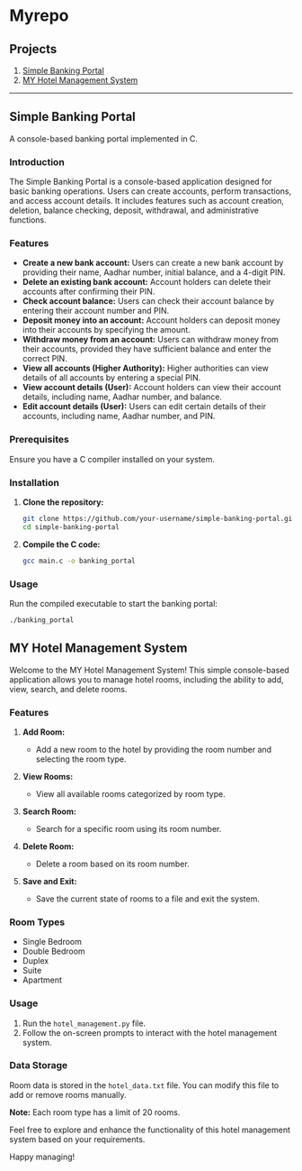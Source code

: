 # Myrepo

## Projects

1. [Simple Banking Portal](#simple-banking-portal)
2. [MY Hotel Management System](#my-hotel-management-system)

---

## Simple Banking Portal

A console-based banking portal implemented in C.

### Introduction

The Simple Banking Portal is a console-based application designed for basic banking operations. Users can create accounts, perform transactions, and access account details. It includes features such as account creation, deletion, balance checking, deposit, withdrawal, and administrative functions.

### Features

- **Create a new bank account:** Users can create a new bank account by providing their name, Aadhar number, initial balance, and a 4-digit PIN.
- **Delete an existing bank account:** Account holders can delete their accounts after confirming their PIN.
- **Check account balance:** Users can check their account balance by entering their account number and PIN.
- **Deposit money into an account:** Account holders can deposit money into their accounts by specifying the amount.
- **Withdraw money from an account:** Users can withdraw money from their accounts, provided they have sufficient balance and enter the correct PIN.
- **View all accounts (Higher Authority):** Higher authorities can view details of all accounts by entering a special PIN.
- **View account details (User):** Account holders can view their account details, including name, Aadhar number, and balance.
- **Edit account details (User):** Users can edit certain details of their accounts, including name, Aadhar number, and PIN.

### Prerequisites

Ensure you have a C compiler installed on your system.

### Installation

1. **Clone the repository:**

    ```bash
    git clone https://github.com/your-username/simple-banking-portal.git
    cd simple-banking-portal
    ```

2. **Compile the C code:**

    ```bash
    gcc main.c -o banking_portal
    ```

### Usage

Run the compiled executable to start the banking portal:

```bash
./banking_portal
```
## MY Hotel Management System

Welcome to the MY Hotel Management System! This simple console-based application allows you to manage hotel rooms, including the ability to add, view, search, and delete rooms.

### Features

1. **Add Room:**
   - Add a new room to the hotel by providing the room number and selecting the room type.

2. **View Rooms:**
   - View all available rooms categorized by room type.

3. **Search Room:**
   - Search for a specific room using its room number.

4. **Delete Room:**
   - Delete a room based on its room number.

5. **Save and Exit:**
   - Save the current state of rooms to a file and exit the system.

### Room Types

- Single Bedroom
- Double Bedroom
- Duplex
- Suite
- Apartment

### Usage

1. Run the `hotel_management.py` file.
2. Follow the on-screen prompts to interact with the hotel management system.

### Data Storage

Room data is stored in the `hotel_data.txt` file. You can modify this file to add or remove rooms manually.

**Note:** Each room type has a limit of 20 rooms.

Feel free to explore and enhance the functionality of this hotel management system based on your requirements.

Happy managing!

